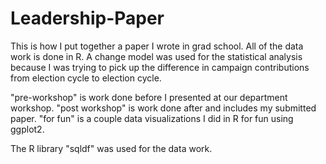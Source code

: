 Leadership-Paper
================

This is how I put together a paper I wrote in grad school. All of the data work is done in R. A change model was used 
for the statistical analysis because I was trying to pick up the difference in campaign contributions from election 
cycle to election cycle.

"pre-workshop" is work done before I presented at our department workshop. "post workshop" is work done after and 
includes my submitted paper. "for fun" is a couple data visualizations I did in R for fun using ggplot2.

The R library "sqldf" was used for the data work. 

